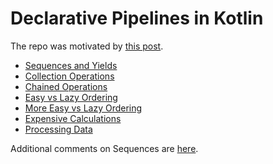 # Declarative Pipelines in Kotlin

The repo was motivated by [this post](https://medium.com/@desaismital/declarative-pipelines-in-kotlin-b9e18e77f2c5).

* [Sequences and Yields](src/main/kotlin/org/athenian/SequencesAndYields.kt)
* [Collection Operations](src/main/kotlin/org/athenian/CollectionOperations.kt)
* [Chained Operations](src/main/kotlin/org/athenian/ChainedOperations.kt)
* [Easy vs Lazy Ordering](src/main/kotlin/org/athenian/EvaluationOrdering.kt)
* [More Easy vs Lazy Ordering](src/main/kotlin/org/athenian/MoreEvaluationOrdering.kt)
* [Expensive Calculations](src/main/kotlin/org/athenian/ExpensiveCalculations.kt)
* [Processing Data](src/main/kotlin/org/athenian/LogReader.kt)

Additional comments on Sequences are [here](https://blog.kotlin-academy.com/effective-kotlin-use-sequence-for-bigger-collections-with-more-than-one-processing-step-649a15bb4bf).
